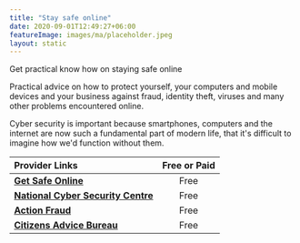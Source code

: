 ```yaml
---
title: "Stay safe online"
date: 2020-09-01T12:49:27+06:00
featureImage: images/ma/placeholder.jpeg
layout: static
---
```


Get practical know how on staying safe online

Practical advice on how to protect yourself, your computers and mobile devices and your business against fraud, identity theft, viruses and many other problems encountered online.

Cyber security is important because smartphones, computers and the internet are now such a fundamental part of modern life, that it's difficult to imagine how we'd function without them.

| Provider Links      | Free or Paid  |  
| :-----------          | :--------------:      |  
| [**Get Safe Online**](https://www.getsafeonline.org/) | Free | 
| [**National Cyber Security Centre**](https://www.ncsc.gov.uk/section/information-for/individuals-families) | Free | 
| [**Action Fraud**](https://www.actionfraud.police.uk/) | Free | 
| [**Citizens Advice Bureau**](https://www.citizensadvice.org.uk/consumer/scams/get-help-with-online-scams/) | Free | 
  

<br/><br/>






